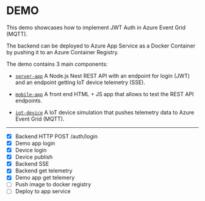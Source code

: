 # DEMO

This demo showcases how to implement JWT Auth in Azure Event Grid (MQTT).

The backend can be deployed to Azure App Service as a Docker Container by pushing it to an Azure Container Registry.

The demo contains 3 main components:

- [`server-app`](./server-app/README.md) A Node.js Nest REST API with an endpoint for login (JWT) and an endpoint getting IoT device telemetry (SSE).

- [`mobile-app`](./mobile-app/README.md) A front end HTML + JS app that allows to test the REST API endpoints.

- [`iot-device`](./iot-device/README.md) A IoT device simulation that pushes telemetry data to Azure Event Grid (MQTT).

----------

- [x] Backend HTTP POST /auth/login
- [x] Demo app login
- [x] Device login
- [x] Device publish
- [x] Backend SSE
- [x] Backend get telemetry
- [x] Demo app get telemery
- [ ] Push image to docker registry
- [ ] Deploy to app service
